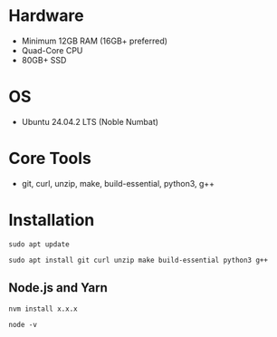 # Hardware
- Minimum 12GB RAM (16GB+ preferred)
- Quad-Core CPU
- 80GB+ SSD

# OS
- Ubuntu 24.04.2 LTS (Noble Numbat)

# Core Tools
- git, curl, unzip, make, build-essential, python3, g++

# Installation

```shell
sudo apt update
```
```shell
sudo apt install git curl unzip make build-essential python3 g++
```

## Node.js and Yarn
```shell
nvm install x.x.x
```
```shell
node -v
```